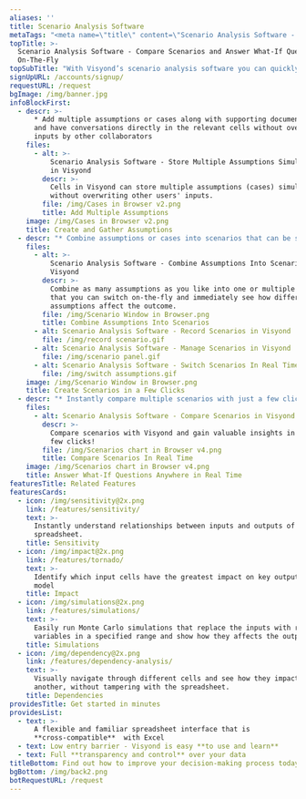 ```yaml
---
aliases: ''
title: Scenario Analysis Software
metaTags: "<meta name=\"title\" content=\"Scenario Analysis Software - Compare Scenarios and Answer What-If Questions On-The-Fly\">\r\n\r\n<meta name=\"description\" content=\"Visyond’s scenario analysis tool - compare different scenarios easily without depending on experts.\">\r\n\r\n<meta name=\"keywords\" content=\"scenario analysis, scenario analysis software, scenario analysis tool\">"
topTitle: >-
  Scenario Analysis Software - Compare Scenarios and Answer What-If Questions
  On-The-Fly
topSubTitle: "With Visyond’s scenario analysis software you can quickly compare different assumptions in  real time without depending on experts.\r\n"
signUpURL: /accounts/signup/
requestURL: /request
bgImage: /img/banner.jpg
infoBlockFirst:
  - descr: >-
      * Add multiple assumptions or cases along with supporting documentation
      and have conversations directly in the relevant cells without overriding
      inputs by other collaborators
    files:
      - alt: >-
          Scenario Analysis Software - Store Multiple Assumptions Simultaneously
          in Visyond
        descr: >-
          Cells in Visyond can store multiple assumptions (cases) simultaneously
          without overwriting other users' inputs.
        file: /img/Cases in Browser v2.png
        title: Add Multiple Assumptions
    image: /img/Cases in Browser v2.png
    title: Create and Gather Assumptions
  - descr: "* Combine assumptions or cases into scenarios that can be switched and compared at any time\r\n* Create and compare as many scenarios as you like without the risk of losing data, managing multiple versions of a spreadsheet or overwriting inputs\r\n"
    files:
      - alt: >-
          Scenario Analysis Software - Combine Assumptions Into Scenarios in
          Visyond
        descr: >-
          Combine as many assumptions as you like into one or multiple scenarios
          that you can switch on-the-fly and immediately see how different
          assumptions affect the outcome.
        file: /img/Scenario Window in Browser.png
        title: Combine Assumptions Into Scenarios
      - alt: Scenario Analysis Software - Record Scenarios in Visyond
        file: /img/record scenario.gif
      - alt: Scenario Analysis Software - Manage Scenarios in Visyond
        file: /img/scenario panel.gif
      - alt: Scenario Analysis Software - Switch Scenarios In Real Time in Visyond
        file: /img/switch assumptions.gif
    image: /img/Scenario Window in Browser.png
    title: Create Scenarios in a Few Clicks
  - descr: "* Instantly compare multiple scenarios with just a few clicks\r\n* Visyond will build an interactive chart where you can compare data points side by side empowering you to answer ‘what-if’ questions in real time\r\n"
    files:
      - alt: Scenario Analysis Software - Compare Scenarios in Visyond
        descr: >-
          Compare scenarios with Visyond and gain valuable insights in just a
          few clicks!
        file: /img/Scenarios chart in Browser v4.png
        title: Compare Scenarios In Real Time
    image: /img/Scenarios chart in Browser v4.png
    title: Answer What-If Questions Anywhere in Real Time
featuresTitle: Related Features
featuresCards:
  - icon: /img/sensitivity@2x.png
    link: /features/sensitivity/
    text: >-
      Instantly understand relationships between inputs and outputs of your
      spreadsheet.
    title: Sensitivity
  - icon: /img/impact@2x.png
    link: /features/tornado/
    text: >-
      Identify which input cells have the greatest impact on key outputs of your
      model
    title: Impact
  - icon: /img/simulations@2x.png
    link: /features/simulations/
    text: >-
      Easily run Monte Carlo simulations that replace the inputs with random
      variables in a specified range and show how they affects the output.
    title: Simulations
  - icon: /img/dependency@2x.png
    link: /features/dependency-analysis/
    text: >-
      Visually navigate through different cells and see how they impact one
      another, without tampering with the spreadsheet.
    title: Dependencies
providesTitle: Get started in minutes
providesList:
  - text: >-
      A flexible and familiar spreadsheet interface that is
      **cross-compatible**  with Excel
  - text: Low entry barrier - Visyond is easy **to use and learn**
  - text: Full **transparency and control** over your data
titleBottom: Find out how to improve your decision-making process today
bgBottom: /img/back2.png
botRequestURL: /request
---
```


